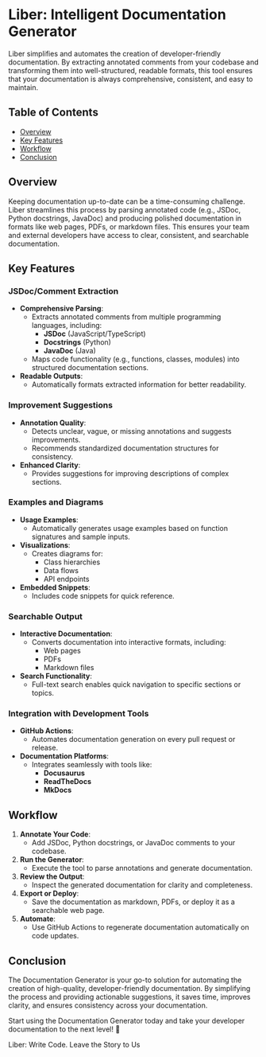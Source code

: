 # Liber: Intelligent Documentation Generator

Liber simplifies and automates the creation of developer-friendly documentation. By extracting annotated comments from your codebase and transforming them into well-structured, readable formats, this tool ensures that your documentation is always comprehensive, consistent, and easy to maintain.

## Table of Contents

- [Overview](#overview)
- [Key Features](#key-features)
- [Workflow](#workflow)
- [Conclusion](#conclusion)

## Overview

Keeping documentation up-to-date can be a time-consuming challenge. Liber streamlines this process by parsing annotated code (e.g., JSDoc, Python docstrings, JavaDoc) and producing polished documentation in formats like web pages, PDFs, or markdown files. This ensures your team and external developers have access to clear, consistent, and searchable documentation.

## Key Features

### JSDoc/Comment Extraction
- **Comprehensive Parsing**:
  - Extracts annotated comments from multiple programming languages, including:
    - **JSDoc** (JavaScript/TypeScript)
    - **Docstrings** (Python)
    - **JavaDoc** (Java)
  - Maps code functionality (e.g., functions, classes, modules) into structured documentation sections.
- **Readable Outputs**:
  - Automatically formats extracted information for better readability.

### Improvement Suggestions
- **Annotation Quality**:
  - Detects unclear, vague, or missing annotations and suggests improvements.
  - Recommends standardized documentation structures for consistency.
- **Enhanced Clarity**:
  - Provides suggestions for improving descriptions of complex sections.

### Examples and Diagrams
- **Usage Examples**:
  - Automatically generates usage examples based on function signatures and sample inputs.
- **Visualizations**:
  - Creates diagrams for:
    - Class hierarchies
    - Data flows
    - API endpoints
- **Embedded Snippets**:
  - Includes code snippets for quick reference.

### Searchable Output
- **Interactive Documentation**:
  - Converts documentation into interactive formats, including:
    - Web pages
    - PDFs
    - Markdown files
- **Search Functionality**:
  - Full-text search enables quick navigation to specific sections or topics.

### Integration with Development Tools
- **GitHub Actions**:
  - Automates documentation generation on every pull request or release.
- **Documentation Platforms**:
  - Integrates seamlessly with tools like:
    - **Docusaurus**
    - **ReadTheDocs**
    - **MkDocs**

## Workflow

1. **Annotate Your Code**:
   - Add JSDoc, Python docstrings, or JavaDoc comments to your codebase.
2. **Run the Generator**:
   - Execute the tool to parse annotations and generate documentation.
3. **Review the Output**:
   - Inspect the generated documentation for clarity and completeness.
4. **Export or Deploy**:
   - Save the documentation as markdown, PDFs, or deploy it as a searchable web page.
5. **Automate**:
   - Use GitHub Actions to regenerate documentation automatically on code updates.

## Conclusion

The Documentation Generator is your go-to solution for automating the creation of high-quality, developer-friendly documentation. By simplifying the process and providing actionable suggestions, it saves time, improves clarity, and ensures consistency across your documentation.

Start using the Documentation Generator today and take your developer documentation to the next level! 🚀


Liber: Write Code. Leave the Story to Us
